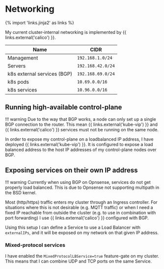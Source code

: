 # Networking

{% import 'links.jinja2' as links %}

My current cluster-internal networking is implemented by {{ links.external('calico') }}.

| Name                        | CIDR              |
| --------------------------- | ----------------- |
| Management                  | `192.168.1.0/24`  |
| Servers                     | `192.168.42.0/24` |
| k8s external services (BGP) | `192.168.69.0/24` |
| k8s pods                    | `10.69.0.0/16`    |
| k8s services                | `10.96.0.0/16`    |

## Running high-available control-plane

!!! warning
    Due to the way that BGP works, a node can only set up a single BGP connection to the router. This mean {{ links.external('kube-vip') }} and {{ links.external('calico') }} services must not be running on the same node.

In order to expose my control-plane on a loadbalanced IP address, I have deployed {{ links.external('kube-vip') }}.
It is configured to expose a load balanced address to the host IP addresses of my control-plane nodes over BGP.

## Exposing services on their own IP address

!!! warning
    Currently when using BGP on Opnsense, services do not get properly load balanced. This is due to Opnsense not supporting multipath in the BSD kernel.

Most (http/https) traffic enters my cluster through an Ingress controller. For situations where this is not desirable (e.g. MQTT traffic) or when I need a fixed IP reachable from outside the cluster (e.g. to use in combination with port forwarding) I use {{ links.external('calico') }} configured with BGP.

Using this setup I can define a Service to use a Load Balancer with `externalIPs`, and it will be exposed on my network on that given IP address.

### Mixed-protocol services

I have enabled the `MixedProtocolLBService=true` feature-gate on my cluster. This means that I can combine UDP and TCP ports on the same Service.
